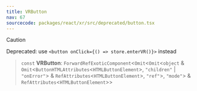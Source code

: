 ```yaml
---
title: VRButton
nav: 67
sourcecode: packages/react/xr/src/deprecated/button.tsx
---
```


> [!CAUTION]
> Deprecated: use `<button onClick={() => store.enterVR()}>` instead

> `const` **VRButton**: `ForwardRefExoticComponent`\<`Omit`\<`Omit`\<`object` & `Omit`\<`ButtonHTMLAttributes`\<`HTMLButtonElement`\>, `"children"` \| `"onError"`\> & `RefAttributes`\<`HTMLButtonElement`\>, `"ref"`\>, `"mode"`\> & `RefAttributes`\<`HTMLButtonElement`\>\>

